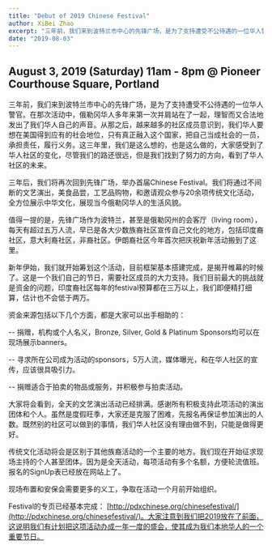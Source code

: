 ```yaml
---
title: "Debut of 2019 Chinese Festival"
author: XiBei Zhao
excerpt: "三年前，我们来到波特兰市中心的先锋广场，是为了支持遭受不公待遇的一位华人警官。三年后，我们将再次回到先锋广场，举办首届Chinese Festival。我们将通过不间断的文艺演出，美食品尝，工艺品购物，和邀请观众参与20余项传统文化活动，全方位展示中华文化，展现当今俄勒冈华人的生活风貌。我们有计划把这项活动办成一年一度的盛会，使其成为我们本地华人的一个重要节日。"
date: "2019-08-03"
---
```


## August 3, 2019 (Saturday) 11am - 8pm @ Pioneer Courthouse Square, Portland

三年前，我们来到波特兰市中心的先锋广场，是为了支持遭受不公待遇的一位华人警官。在那次活动中，俄勒冈华人多年来第一次并肩站在了一起，理智而又合法地发出了我们华人自己的声音。从那之后，越来越多的社区成员意识到，我们华人要想在美国得到应有的社会地位，只有真正融入这个国家，把自己当成社会的一员，承担责任，履行义务。这三年里，我们是这么想的，也是这么做的，大家感受到了华人社区的变化，尽管我们的路还很远，但是我们找到了努力的方向，看到了华人社区的未来。

三年后，我们将再次回到先锋广场，举办首届Chinese Festival。我们将通过不间断的文艺演出，美食品尝，工艺品购物，和邀请观众参与20余项传统文化活动，全方位展示中华文化，展现当今俄勒冈华人的生活风貌。

值得一提的是，先锋广场作为波特兰，甚至是俄勒冈州的会客厅（living room），每天有超过五万人流，早已是各大少数族裔社区宣传自己文化的地方，包括印度裔社区，意大利裔社区，非裔社区。伊朗裔社区今年首次把庆祝新年活动搬到了这里。

新年伊始，我们就开始筹划这个活动，目前框架基本搭建完成，是揭开帷幕的时候了。这是一个我们自己的节日，需要社区成员的大力支持。我们目前最大的挑战就是资金的问题，印度裔社区每年的festival预算都在三万以上，我们即便精打细算，估计也不会低于两万。

资金来源包括以下几个方面，都是大家可以出手相助的：

-- 捐赠，机构或个人名义，Bronze, Silver, Gold & Platinum Sponsors均可以在现场展示banners。

-- 寻求所在公司成为活动的sponsors，5万人流，媒体曝光，和在华人社区的宣传，应该很具吸引力。

-- 捐赠适合于拍卖的物品或服务，并积极参与拍卖活动。

大家将会看到，全天的文艺演出活动已经排满。感谢所有积极支持此项活动的演出团体和个人。虽然是度假旺季，大家还是克服了困难，先报名再保证参加演出的人数。既然别的社区可以做到的事情，我们华人社区没有理由做不到，只能是做得更好。

传统文化活动将会是区别于其他族裔活动的一个主要的地方。我们现在开始征求现场主持的个人甚至团体。因为是全天活动，每项活动有多个名额，方便轮流值班。报名的SignUp表已经放在网站上了。

现场布置和安保会需要更多的义工，争取在活动一个月前开始组织。

Festival的专页已经基本完成： [http://pdxchinese.org/chinesefestival/](http://pdxchinese.org/chinesefestival/)。大家注意到我们把2019放在了前面，这说明我们有计划把这项活动办成一年一度的盛会，使其成为我们本地华人的一个重要节日。
